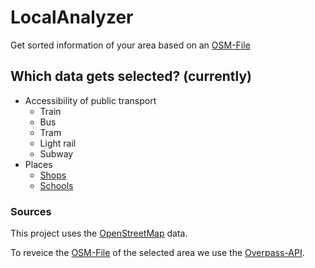 # LocalAnalyzer
Get sorted information of your area based on an <a href="https://wiki.openstreetmap.org/wiki/OSM_file_formats">OSM-File</a>


## Which data gets selected? (currently)
 - Accessibility of public transport
   - Train
   - Bus
   - Tram
   - Light rail
   - Subway
 - Places
   - <a href="https://wiki.openstreetmap.org/wiki/Shops">Shops</a>
   - <a href="https://wiki.openstreetmap.org/wiki/Education_features">Schools</a>

### Sources 
This project uses the <a href="https://www.openstreetmap.org/">OpenStreetMap</a> data.

To reveice the <a href="https://wiki.openstreetmap.org/wiki/OSM_file_formats">OSM-File</a> of the selected area we use the <a href="https://overpass-api.de/">Overpass-API</a>.

